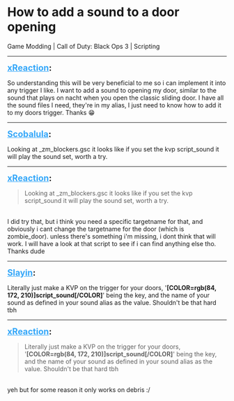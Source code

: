 # How to add a sound to a door opening
Game Modding | Call of Duty: Black Ops 3 | Scripting

---
<strong style="font-size: 1.4em;"><span style="text-decoration: underline;text-decoration-color: #34a7f9;"><span style="color:#34a7f9;">xReaction</span></span>:</strong>

<p>So understanding this will be very beneficial to me so i can implement it into any trigger I like. I want to add a sound to opening my door, similar to the sound that plays on nacht when you open the classic sliding door. I have all the sound files I need, they&#39;re in my alias, I just need to know how to add it to my doors trigger. Thanks &#128513;</p>

---
<strong style="font-size: 1.4em;"><span style="text-decoration: underline;text-decoration-color: #34a7f9;"><span style="color:#34a7f9;">Scobalula</span></span>:</strong>

<p>Looking at _zm_blockers.gsc it looks like if you set the kvp script_sound it will play the sound set, worth a try.</p>

---
<strong style="font-size: 1.4em;"><span style="text-decoration: underline;text-decoration-color: #34a7f9;"><span style="color:#34a7f9;">xReaction</span></span>:</strong>

<p><blockquote>Looking at _zm_blockers.gsc it looks like if you set the kvp script_sound it will play the sound set, worth a try.<br /></blockquote><br />I did try that, but i think you need a specific targetname for that, and obviously i cant change the targetname for the door (which is zombie_door). unless there&#39;s something i&#39;m missing, i dont think that will work. I will have a look at that script to see if i can find anything else tho. Thanks dude</p>

---
<strong style="font-size: 1.4em;"><span style="text-decoration: underline;text-decoration-color: #34a7f9;"><span style="color:#34a7f9;">Slayin</span></span>:</strong>

<p>Literally just make a KVP on the trigger for your doors, &#39;<strong>[COLOR=rgb(84, 172, 210)]script_sound[/COLOR]</strong>&#39; being the key, and the name of your sound as defined in your sound alias as the value. Shouldn&#39;t be that hard tbh</p>

---
<strong style="font-size: 1.4em;"><span style="text-decoration: underline;text-decoration-color: #34a7f9;"><span style="color:#34a7f9;">xReaction</span></span>:</strong>

<p><blockquote>Literally just make a KVP on the trigger for your doors, &#39;<strong>[COLOR=rgb(84, 172, 210)]script_sound[/COLOR]</strong>&#39; being the key, and the name of your sound as defined in your sound alias as the value. Shouldn&#39;t be that hard tbh<br /></blockquote><br />yeh but for some reason it only works on debris :/</p>
